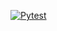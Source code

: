[![Pytest](https://github.com/itsmeJD-IITM/TDS1/actions/workflows/pytest.yml/badge.svg)](https://github.com/itsmeJD-IITM/TDS1/actions/workflows/pytest.yml)
